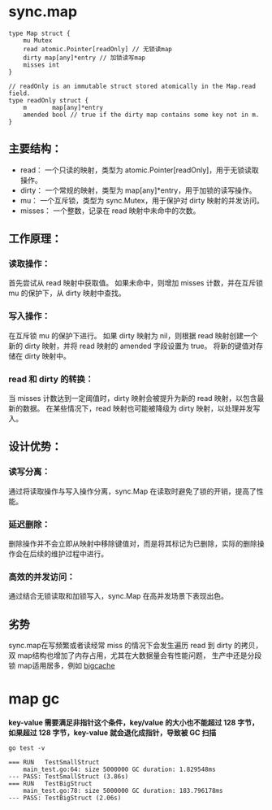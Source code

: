 # sync.map
```
type Map struct {
    mu Mutex
    read atomic.Pointer[readOnly] // 无锁读map
    dirty map[any]*entry // 加锁读写map
    misses int
}

// readOnly is an immutable struct stored atomically in the Map.read field.
type readOnly struct {
    m       map[any]*entry
    amended bool // true if the dirty map contains some key not in m.
}
```
## 主要结构：
* read： 一个只读的映射，类型为 atomic.Pointer[readOnly]，用于无锁读取操作。
* dirty： 一个常规的映射，类型为 map[any]*entry，用于加锁的读写操作。
* mu： 一个互斥锁，类型为 sync.Mutex，用于保护对 dirty 映射的并发访问。
* misses： 一个整数，记录在 read 映射中未命中的次数。

## 工作原理：

### 读取操作：

首先尝试从 read 映射中获取值。
如果未命中，则增加 misses 计数，并在互斥锁 mu 的保护下，从 dirty 映射中查找。
### 写入操作：

在互斥锁 mu 的保护下进行。
如果 dirty 映射为 nil，则根据 read 映射创建一个新的 dirty 映射，并将 read 映射的 amended 字段设置为 true。
将新的键值对存储在 dirty 映射中。
### read 和 dirty 的转换：

当 misses 计数达到一定阈值时，dirty 映射会被提升为新的 read 映射，以包含最新的数据。
在某些情况下，read 映射也可能被降级为 dirty 映射，以处理并发写入。


## 设计优势：

### 读写分离： 
通过将读取操作与写入操作分离，sync.Map 在读取时避免了锁的开销，提高了性能。

### 延迟删除： 
删除操作并不会立即从映射中移除键值对，而是将其标记为已删除，实际的删除操作会在后续的维护过程中进行。

### 高效的并发访问：
通过结合无锁读取和加锁写入，sync.Map 在高并发场景下表现出色。

## 劣势
sync.map在写频繁或者读经常 miss 的情况下会发生遍历 read 到 dirty 的拷贝，
双 map结构也增加了内存占用，尤其在大数据量会有性能问题，
生产中还是分段锁 map适用居多，例如 [bigcache](../lock/README.md#扩展)

# map gc 
**key-value 需要满足非指针这个条件，key/value 的大小也不能超过 128 字节，
如果超过 128 字节，key-value 就会退化成指针，导致被 GC 扫描**

```
go test -v
```
```
=== RUN   TestSmallStruct
    main_test.go:64: size 5000000 GC duration: 1.829548ms
--- PASS: TestSmallStruct (3.86s)
=== RUN   TestBigStruct
    main_test.go:78: size 5000000 GC duration: 183.796178ms
--- PASS: TestBigStruct (2.06s)
```
